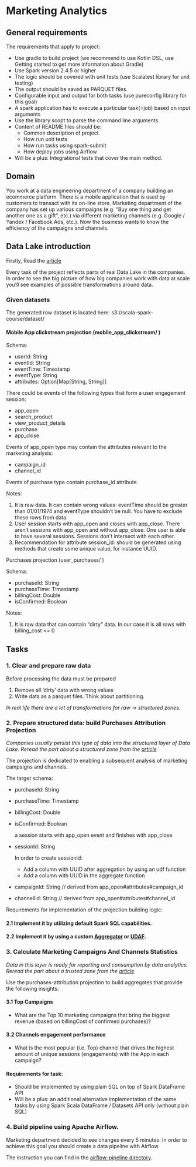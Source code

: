 # Marketing Analytics

## General requirements
The requirements that apply to project:
* Use gradle to build project (we recommend to use Kotlin DSL, use Getting started to get more information about Gradle)
* Use Spark version 2.4.5 or higher
* The logic should be covered with unit tests (use Scalatest library for unit testing)
* The output should be saved as PARQUET files.
* Configurable input and output for both tasks (use pureconfig library for this goal)
* A spark application has to execute a particular task(=job) based on input arguments
* Use the library scopt to parse the command line arguments
* Content of README files should be:
  * Common description of project
  * How run unit tests
  * How run tasks using spark-submit
  * How deploy jobs using Airflow
* Will be a plus: Integrational tests that cover the main method.
  
## Domain
  You work at a data engineering department of a company building an ecommerce platform. There is a mobile application that is used by customers to transact with its on-line store. Marketing department of the company has set up various campaigns (e.g. “Buy one thing and get another one as a gift”, etc.)  via different marketing channels (e.g. Google / Yandex / Facebook Ads, etc.).
  Now the business wants to know the efficiency of the campaigns and channels.


## Data Lake introduction

Firstly, Read the [article](https://medium.com/@lackshub/design-patterns-for-data-lakes-d6da14a0af1f "article")

Every task of the project reflects parts of real Data Lake in the companies. In order to see the big picture of how big companies work with data at scale you’ll see examples of possible transformations around data.

### Given datasets
The generated row dataset is located here: s3://scala-spark-course/dataset/

#### Mobile App clickstream projection (mobile_app_clickstream/ )
Schema:
- userId: String
- eventId: String
- eventTime: Timestamp
- eventType: String
- attributes: Option[Map[String, String]]

There could be events of the following types that form a user engagement session:

- app_open
- search_product
- view_product_details
- purchase
- app_close

Events of app_open type may contain the attributes relevant to the marketing analysis:
- campaign_id
- channel_id

Events of purchase type contain purchase_id attribute.

Notes:
1) It is raw data. It can contain wrong values: eventTime should be greater than 01/01/1974 and eventType shouldn’t be null. You have to exclude these rows from data.
2) User session starts  with app_open and closes with app_close. There aren’t sessions with app_open and without app_close. One user is able to have several sessions. Sessions don't intersect with each other.
3) Recommendation for attribute session_id: should be generated using methods that create some unique value, for instance UUID.

Purchases projection (user_purchases/ )

Schema:
- purchaseId: String
- purchaseTime: Timestamp
- billingCost: Double
- isConfirmed: Boolean

Notes:
1) It is raw data that can contain “dirty” data. In our case it is all rows with billing_cost <= 0

## Tasks
### 1. Clear and prepare raw data

Before processing the data must be prepared
1) Remove all ‘dirty’ data with wrong values
2) Write data as a parquet files. Think about partitioning.

*In real life there are a lot of transformations for raw -> structured zones.*

### 2. Prepare structured data: build Purchases Attribution Projection

   *Companies usually persist this type of data into the structured layer of Data Lake. Reread the part about a structured zone from the [article](https://medium.com/@lackshub/design-patterns-for-data-lakes-d6da14a0af1f "article")*

   The projection is dedicated to enabling a subsequent analysis of marketing campaigns and channels. 

The target schema:
- purchaseId: String
- purchaseTime: Timestamp
- billingCost: Double
- isConfirmed: Boolean

   a session starts with app_open event and finishes with app_close
- sessionId: String 

   In order to create sessionId:
  * Add a column with UUID after aggregation by using an udf function
  * Add a column with UUID in the aggregate function
  
- campaignId: String  // derived from app_open#attributes#campaign_id
- channelIid: String    // derived from app_open#attributes#channel_id

Requirements for implementation of the projection building logic:
#### 2.1 Implement it by utilizing default Spark SQL capabilities.
#### 2.2 Implement it by using a custom [Aggregator](https://spark.apache.org/docs/latest/api/java/org/apache/spark/sql/expressions/Aggregator.html "Aggregator") or [UDAF](https://spark.apache.org/docs/latest/api/java/org/apache/spark/sql/expressions/UserDefinedAggregateFunction.html "UDAF").

### 3. Calculate Marketing Campaigns And Channels Statistics

*Data in this layer is ready for reporting and consumption by data analytics.
Reread the part about a trusted zone from the [article](https://medium.com/@lackshub/design-patterns-for-data-lakes-d6da14a0af1f "article")*

Use the purchases-attribution projection to build aggregates that provide the following insights:

#### 3.1 Top Campaigns
- What are the Top 10 marketing campaigns that bring the biggest revenue (based on billingCost of confirmed purchases)?

#### 3.2 Channels engagement performance
- What is the most popular (i.e. Top) channel that drives the highest amount of unique sessions (engagements)  with the App in each campaign?

#### Requirements for task:
- Should be implemented by using plain SQL on top of Spark DataFrame API
- Will be a plus: an additional alternative implementation of the same tasks by using Spark Scala DataFrame / Datasets  API only (without plain SQL)

### 4. Build pipeline using Apache Airflow.

Marketing department decided to see changes every 5 minutes. 
In order to achieve this goal you should create a data pipeline with Airflow.

The instruction you can find in the [airflow-pipeline directory](airflow-pipeline/README.MD).

